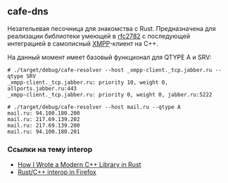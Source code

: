 ## cafe-dns
Незательевая песочница для знакомства с Rust. Предназначена для реализации библиотеки умеющей в [rfc2782](https://tools.ietf.org/html/rfc2782) с последующей интеграцией в самописный [XMPP](https://tools.ietf.org/html/rfc6120)-клиент на C++.

На данный момент имеет базовый функционал для QTYPE A и SRV:
```
# ./target/debug/cafe-resolver --host _xmpp-client._tcp.jabber.ru --qtype SRV
_xmpp-client._tcp.jabber.ru: priority 10, weight 0, allports.jabber.ru:443
_xmpp-client._tcp.jabber.ru: priority 0, weight 0, jabber.ru:5222

# ./target/debug/cafe-resolver --host mail.ru --qtype A
mail.ru: 94.100.180.200
mail.ru: 217.69.139.202
mail.ru: 217.69.139.200
mail.ru: 94.100.180.201
```

### Ссылки на тему interop
* [How I Wrote a Modern C++ Library in Rust](https://hsivonen.fi/modern-cpp-in-rust/)
* [Rust/C++ interop in Firefox](https://firefox-source-docs.mozilla.org/writing-rust-code/ffi.html)
